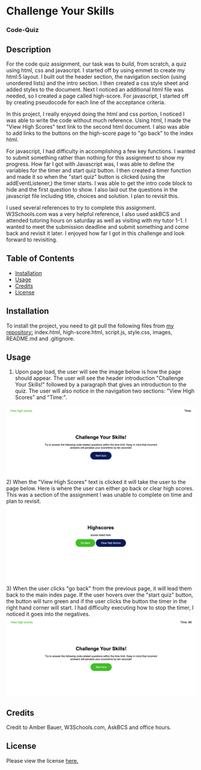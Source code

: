 # Challenge Your Skills

### Code-Quiz

## Description 

For the code quiz assignment, our task was to build, from scratch, a quiz using html, css and javascript. I started off by using emmet to create my html:5 layout. I built out the header section, the navigation section (using unordered lists) and the intro section. I then created a css style sheet and added styles to the document. Next I noticed an additional html file was needed, so I created a page called high-score. For javascript, I started off by creating pseudocode for each line of the acceptance criteria. 

In this project, I really enjoyed doing the html and css portion, I noticed I was able to write the code without much reference. Using html, I made the "View High Scores" text link to the second html document. I also was able to add links to the buttons on the high-score page to "go back" to the index html. 

For javascript, I had difficulty in accomplishing a few key functions. I wanted to submit something rather than nothing for this assignment to show my progress. How far I got with Javascript was, I was able to define the variables for the timer and start quiz button. I then created a timer function and made it so when the "start quiz" button is clicked (using the addEventListener,)  the timer starts. I was able to get the intro code block to hide and the first question to show. I also laid out the questions in the javascript file including title, choices and solution. I plan to revisit this.

I used several references to try to complete this assignment. W3Schools.com was a very helpful reference, I also used askBCS and attended tutoring hours on saturday as well as visiting with my tutor 1-1. I wanted to meet the submission deadline and submit something and come back and revisit it later. I enjoyed how far I got in this challenge and look forward to revisiting. 

## Table of Contents 

* [Installation](#installation)
* [Usage](#usage)
* [Credits](#credits)
* [License](#license)


## Installation

To install the project, you need to git pull the following files from <a href ="https://github.com/abauer424/code-quiz">my repository:</a> index.html, high-score.html, script.js, style.css, images, README.md and .gitignore. 


## Usage 

1) Upon page load, the user will see the image below is how the page should appear. The user will see the header introduction "Challenge Your Skills!" followed by a paragraph that gives an introduction to the quiz. The user will also notice in the navigation two sections: "View High Scores" and "Time:".
<img src="https://github.com/abauer424/code-quiz/blob/main/assets/images/image1.png" alt="image of code quiz home page"/>
2) When the "View High Scores" text is clicked it will take the user to the page below. Here is where the user can either go back or clear high scores. This was a section of the assignment I was unable to complete on time and plan to revisit.
<img src="https://github.com/abauer424/code-quiz/blob/main/assets/images/image2.png" alt="image of view high scores page"/>
3) When the user clicks "go back" from the previous page, it will lead them back to the main index page. If the user hovers over the "start quiz" button, the button will turn green and if the user clicks the button the timer in the right hand corner will start. I had difficulty executing how to stop the timer, I noticed it goes into the negatives. 
<img src="https://github.com/abauer424/code-quiz/blob/main/assets/images/image3.png" alt="image of code quiz home page when start quiz button is clicked"/>


## Credits

Credit to Amber Bauer, W3Schools.com, AskBCS and office hours.


## License

Please view the license <a href="./LICENSE">here.


